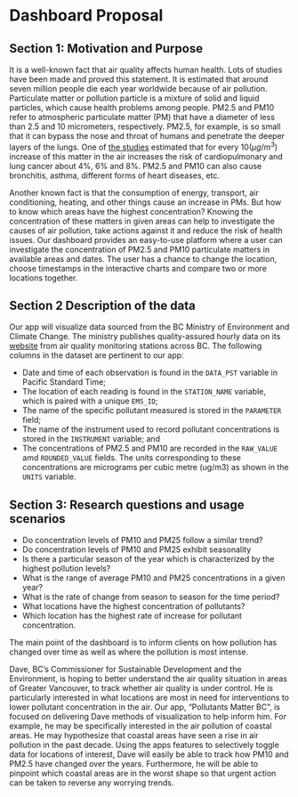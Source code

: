 # Dashboard Proposal

## Section 1:  Motivation and Purpose

It is a well-known fact that air quality affects human health. Lots of studies have been made and proved this statement. It is estimated that around seven million people die each year worldwide because of air pollution. Particulate matter or pollution particle is a mixture of solid and liquid particles, which cause health problems among people. PM2.5 and PM10 refer to atmospheric particulate matter (PM) that have a diameter of less than 2.5 and 10 micrometers, respectively. PM2.5, for example, is so small that it can bypass the nose and throat of humans and penetrate the deeper layers of the lungs. One of [the studies](https://www.ncbi.nlm.nih.gov/pubmed/11879110) estimated that for every $10(μg/m^3)$ increase of this matter in the air increases the risk of cardiopulmonary and lung cancer about 4%, 6% and 8%. PM2.5 and PM10 can also cause bronchitis, asthma, different forms of heart diseases, etc.

Another known fact is that the consumption of energy, transport, air conditioning, heating, and other things cause an increase in PMs. But how to know which areas have the highest concentration? Knowing the concentration of these matters in given areas can help to investigate the causes of air pollution, take actions against it and reduce the risk of health issues. Our dashboard provides an easy-to-use platform where a user can investigate the concentration of PM2.5 and PM10 particulate matters in available areas and dates. The user has a chance to change the location, choose timestamps in the interactive charts and compare two or more locations together.

## Section 2 Description of the data

Our app will visualize data sourced from the BC Ministry of Environment and Climate Change. The ministry publishes quality-assured hourly data on its [website](https://catalogue.data.gov.bc.ca/dataset/77eeadf4-0c19-48bf-a47a-fa9eef01f409) from air quality monitoring stations across BC. The following columns in the dataset are pertinent to our app:
- Date and time of each observation is found in the `DATA_PST` variable in Pacific Standard Time;
- The location of each reading is found in the `STATION_NAME` variable, which is paired with a unique `EMS_ID`;
- The name of the specific pollutant measured is stored in the `PARAMETER` field; 
- The name of the instrument used to record pollutant concentrations is stored in the `INSTRUMENT` variable; and
- The concentrations of PM2.5 and PM10 are recorded in the `RAW_VALUE` amd `ROUNDED_VALUE` fields. The units corresponding to these concentrations are micrograms per cubic metre (ug/m3) as shown in the `UNITS` variable.


## Section 3: Research questions and usage scenarios


- Do concentration levels of PM10 and PM25 follow a similar trend?
- Do concentration levels of PM10 and PM25 exhibit seasonality
- Is there a particular season of the year which is characterized by the highest pollution levels?
- What is the range of average PM10 and PM25 concentrations in a given year?
- What is the rate of change from season to season for the time period?
- What locations have the highest concentration of pollutants? 
- Which location has the highest rate of increase for pollutant concentration.



The main point of the dashboard is to inform clients on how pollution has changed over time as well as where the pollution is most intense. 

Dave, BC’s  Commissioner for Sustainable Development and the Environment, is hoping to better understand the air quality situation in areas of Greater Vancouver, to track whether air quality is under control. He is particularly interested in what locations are most in need for interventions to lower pollutant concentration in the air. Our app, “Pollutants Matter BC”, is focused on delivering Dave methods of visualization to help inform him. For example, he may be specifically interested in the air pollution of coastal areas. He may hypothesize that coastal areas have seen a rise in air pollution in the past decade. Using the apps features to selectively toggle data for locations of interest, Dave will easily be able to track how PM10 and PM2.5 have changed over the years. Furthermore, he will be able to pinpoint which coastal areas are in the worst shape so that urgent action can be taken to reverse any worrying trends. 

